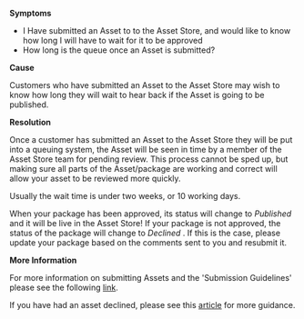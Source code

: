 
        

<span class="wysiwyg-underline">**Symptoms** </span>

*   I Have submitted an Asset to to the Asset Store, and would like to know how long I will have to wait for it to be approved
*   How long is the queue once an Asset is submitted?

**<span class="wysiwyg-underline">Cause</span>** 

Customers who have submitted an Asset to the Asset Store may wish to know how long they will wait to hear back if the Asset is going to be published.

**<span class="wysiwyg-underline">Resolution</span>** 

Once a customer has submitted an Asset to the Asset Store they will be put into a queuing system, the Asset will be seen in time by a member of the Asset Store team for pending review. This process cannot be sped up, but making sure all parts of the Asset/package are working and correct will allow your asset to be reviewed more quickly.

Usually the wait time is under two weeks, or 10 working days.

When your package has been approved, its status will change to *Published* and it will be live in the Asset Store! If your package is not approved, the status of the package will change to *Declined* . If this is the case, please update your package based on the comments sent to you and resubmit it.

<span class="wysiwyg-underline">**More Information** </span>

For more information on submitting Assets and the 'Submission Guidelines' please see the following [link](https://www.assetstore.unity3d.com/docs/Asset_Store_Promotional_Asset_Guidelines_1.0.pdf).

If you have had an asset declined, please see this [article](https://support.unity3d.com/hc/en-us/articles/205754275) for more guidance.

      